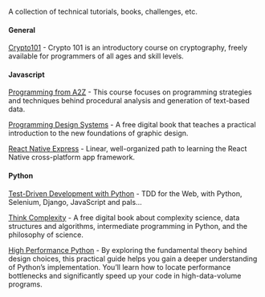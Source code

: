 A collection of technical tutorials, books, challenges, etc.

#### General
[Crypto101](https://www.crypto101.io/ "Crypto101") - Crypto 101 is an introductory course on cryptography, freely available for programmers of all ages and skill levels.

#### Javascript
[Programming from A2Z](http://shiffman.net/a2z/ "Programming from A2Z") - This course focuses on programming strategies and techniques behind procedural analysis and generation of text-based data.

[Programming Design Systems](https://programmingdesignsystems.com/ "Programming Design Systems") - A free digital book that teaches a practical introduction to the new foundations of graphic design.

[React Native Express](http://www.reactnativeexpress.com/ "React Native Express") - Linear, well-organized path to learning the React Native cross-platform app framework.

#### Python

[Test-Driven Development with Python](http://www.obeythetestinggoat.com/pages/book.html "Test-Driven Development with Python") - TDD for the Web, with Python, Selenium, Django, JavaScript and pals...

[Think Complexity](http://greenteapress.com/complexity2/html/index.html "Think Complexity") - A free digital book about complexity science, data structures and algorithms, intermediate programming in Python, and the philosophy of science.

[High Performance Python](https://www.amazon.com/High-Performance-Python-Performant-Programming/dp/1449361595 "High Performance Python") - By exploring the fundamental theory behind design choices, this practical guide helps you gain a deeper understanding of Python’s implementation. You’ll learn how to locate performance bottlenecks and significantly speed up your code in high-data-volume programs.
